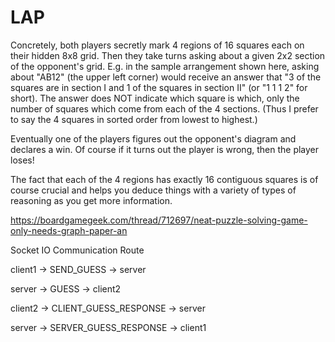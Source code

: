 # LAP
Concretely, both players secretly mark 4 regions of 16 squares each on their hidden 8x8 grid. 
Then they take turns asking about a given 2x2 section of the opponent's grid.
E.g. in the sample arrangement shown here, asking about "AB12" (the upper left corner) 
would receive an answer that "3 of the squares are in section I and 1 of the squares 
in section II" (or "1 1 1 2" for short). The answer does NOT indicate which square is 
which, only the number of squares which come from each of the 4 sections. 
(Thus I prefer to say the 4 squares in sorted order from lowest to highest.)

Eventually one of the players figures out the opponent's diagram and declares a win. 
Of course if it turns out the player is wrong, then the player loses!

The fact that each of the 4 regions has exactly 16 contiguous squares is of course crucial and helps you deduce things with a variety of types of reasoning as you get more information.

https://boardgamegeek.com/thread/712697/neat-puzzle-solving-game-only-needs-graph-paper-an




Socket IO Communication Route

client1 -> SEND_GUESS -> server

server -> GUESS -> client2

client2 -> CLIENT_GUESS_RESPONSE -> server

server -> SERVER_GUESS_RESPONSE -> client1

